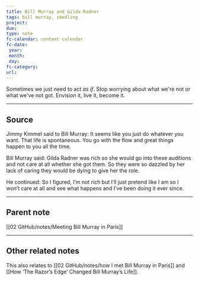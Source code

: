 ```yaml
---
title: Bill Murray and Gilda Radner
tags: bill murray, seedling
project: 
due: 
type: note
fc-calendar: content calendar
fc-date:
 year: 
 month: 
 day: 
fc-category: 
url:
---
```


Sometimes we just need to act *as if*. Stop worrying about what we're not or what we've not got. Envision it, live it, become it.

---

## Source

Jimmy Kimmel said to Bill Murray: It seems like you just do whatever you want. That life is spontaneous. You go with the flow and great things happen to you all the time.  
  
Bill Murray said: Gilda Radner was rich so she would go into these auditions and not care at all whether she got them. So they were so dazzled by her lack of caring they would be dying to give her the role.  
  
He continued: So I figured, I’m not rich but I’ll just pretend like I am so I won’t care at all and see what happens and I’ve been doing it ever since.

---

## Parent note

[[02 GitHub/notes/Meeting Bill Murray in Paris]]

---

## Other related notes

This also relates to [[02 GitHub/notes/how I met Bill Murray in Paris]] and [[How ‘The Razor’s Edge’ Changed Bill Murray’s Life]].